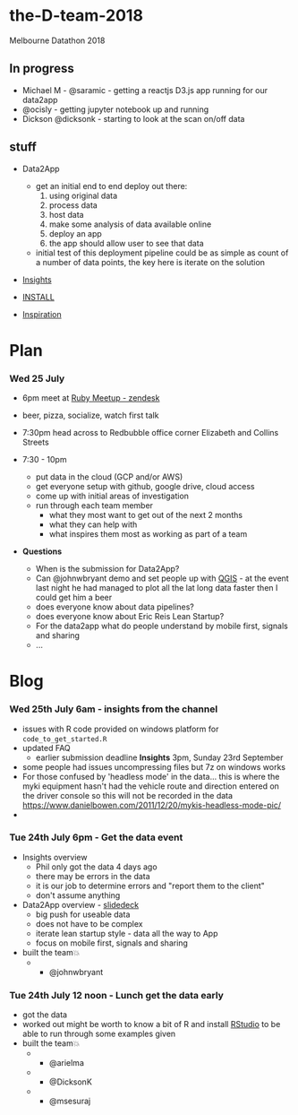 # the-D-team-2018

Melbourne Datathon 2018

## In progress

  - Michael M - @saramic - getting a reactjs D3.js app running for our data2app
  - @ocisly - getting jupyter notebook up and running
  - Dickson @dicksonk - starting to look at the scan on/off data
  
## stuff
- Data2App
  - get an initial end to end deploy out there:
    1. using original data
    1. process data
    1. host data
    1. make some analysis of data available online
    1. deploy an app
    1. the app should allow user to see that data
  - initial test of this deployment pipeline could be as simple as count of a number of data points, the key here is iterate on the solution
  
- [Insights](insights/README.md)
- [INSTALL](INSTALL.md)
- [Inspiration](inspiration.md)

# Plan

### Wed 25 July

* 6pm meet at [Ruby Meetup - zendesk](https://www.meetup.com/Ruby-On-Rails-Oceania-Melbourne/events/243245420/)
* beer, pizza, socialize, watch first talk
* 7:30pm head across to Redbubble office corner Elizabeth and Collins Streets
* 7:30 - 10pm
  * put data in the cloud (GCP and/or AWS)
  * get everyone setup with github, google drive, cloud access
  * come up with initial areas of investigation
  * run through each team member
    * what they most want to get out of the next 2 months
    * what they can help with
    * what inspires them most as working as part of a team

* **Questions**
  * When is the submission for Data2App?
  * Can @johnwbryant demo and set people up with [QGIS](https://www.qgis.org/en/site/) - at the event last night he had managed to plot all the lat long data faster then I could get him a beer
  * does everyone know about data pipelines?
  * does everyone know about Eric Reis Lean Startup?
  * For the data2app what do people understand by mobile first, signals and sharing
  * ...
  
# Blog

### Wed 25th July 6am - insights from the channel

  - issues with R code provided on windows platform for `code_to_get_started.R`
  - updated FAQ
    - earlier submission deadline **Insights** 3pm, Sunday 23rd September
  - some people had issues uncompressing files but 7z on windows works
  - For those confused by 'headless mode' in the data... this is where the myki equipment hasn't had the vehicle route and direction entered on the driver console so this will not be recorded in the data https://www.danielbowen.com/2011/12/20/mykis-headless-mode-pic/
  -

### Tue 24th July 6pm - Get the data event

  - Insights overview
    - Phil only got the data 4 days ago
    - there may be errors in the data
    - it is our job to determine errors and "report them to the client"
    - don't assume anything
  - Data2App overview - [slidedeck](https://tinyurl.com/yazta5fs)
    - big push for useable data
    - does not have to be complex
    - iterate lean startup style - data all the way to App
    - focus on mobile first, signals and sharing
  - built the team💥
    - + @johnwbryant

### Tue 24th July 12 noon - Lunch get the data early

  - got the data
  - worked out might be worth to know a bit of R and install [RStudio](https://www.rstudio.com/) to be able to run through some examples given
  - built the team💥
    - + @arielma
    - + @DicksonK
    - + @msesuraj
